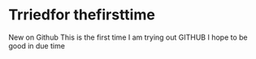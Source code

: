 # Trriedfor thefirsttime
New on Github
This is the first time I am trying out GITHUB
I hope to be good in due time
